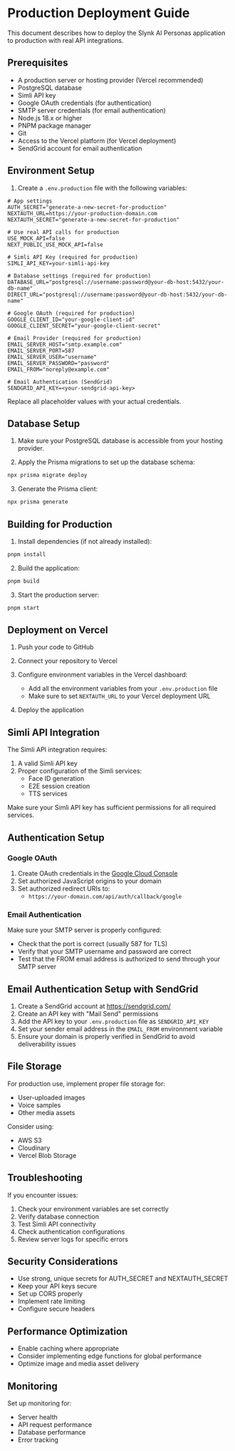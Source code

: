 # Production Deployment Guide

This document describes how to deploy the Slynk AI Personas application to production with real API integrations.

## Prerequisites

- A production server or hosting provider (Vercel recommended)
- PostgreSQL database
- Simli API key
- Google OAuth credentials (for authentication)
- SMTP server credentials (for email authentication)
- Node.js 18.x or higher
- PNPM package manager
- Git
- Access to the Vercel platform (for Vercel deployment)
- SendGrid account for email authentication

## Environment Setup

1. Create a `.env.production` file with the following variables:

```env
# App settings
AUTH_SECRET="generate-a-new-secret-for-production"
NEXTAUTH_URL=https://your-production-domain.com
NEXTAUTH_SECRET="generate-a-new-secret-for-production"

# Use real API calls for production
USE_MOCK_API=false
NEXT_PUBLIC_USE_MOCK_API=false

# Simli API Key (required for production)
SIMLI_API_KEY=your-simli-api-key

# Database settings (required for production)
DATABASE_URL="postgresql://username:password@your-db-host:5432/your-db-name"
DIRECT_URL="postgresql://username:password@your-db-host:5432/your-db-name"

# Google OAuth (required for production)
GOOGLE_CLIENT_ID="your-google-client-id"
GOOGLE_CLIENT_SECRET="your-google-client-secret"

# Email Provider (required for production)
EMAIL_SERVER_HOST="smtp.example.com"
EMAIL_SERVER_PORT=587
EMAIL_SERVER_USER="username"
EMAIL_SERVER_PASSWORD="password"
EMAIL_FROM="noreply@example.com"

# Email Authentication (SendGrid)
SENDGRID_API_KEY=<your-sendgrid-api-key>
```

Replace all placeholder values with your actual credentials.

## Database Setup

1. Make sure your PostgreSQL database is accessible from your hosting provider.

2. Apply the Prisma migrations to set up the database schema:

```bash
npx prisma migrate deploy
```

3. Generate the Prisma client:

```bash
npx prisma generate
```

## Building for Production

1. Install dependencies (if not already installed):

```bash
pnpm install
```

2. Build the application:

```bash
pnpm build
```

3. Start the production server:

```bash
pnpm start
```

## Deployment on Vercel

1. Push your code to GitHub

2. Connect your repository to Vercel

3. Configure environment variables in the Vercel dashboard:
   - Add all the environment variables from your `.env.production` file
   - Make sure to set `NEXTAUTH_URL` to your Vercel deployment URL

4. Deploy the application

## Simli API Integration

The Simli API integration requires:

1. A valid Simli API key
2. Proper configuration of the Simli services:
   - Face ID generation
   - E2E session creation
   - TTS services

Make sure your Simli API key has sufficient permissions for all required services.

## Authentication Setup

### Google OAuth

1. Create OAuth credentials in the [Google Cloud Console](https://console.cloud.google.com/)
2. Set authorized JavaScript origins to your domain
3. Set authorized redirect URIs to:
   - `https://your-domain.com/api/auth/callback/google`

### Email Authentication

Make sure your SMTP server is properly configured:
- Check that the port is correct (usually 587 for TLS)
- Verify that your SMTP username and password are correct
- Test that the FROM email address is authorized to send through your SMTP server

## Email Authentication Setup with SendGrid

1. Create a SendGrid account at https://sendgrid.com/
2. Create an API key with "Mail Send" permissions
3. Add the API key to your `.env.production` file as `SENDGRID_API_KEY`
4. Set your sender email address in the `EMAIL_FROM` environment variable
5. Ensure your domain is properly verified in SendGrid to avoid deliverability issues

## File Storage

For production use, implement proper file storage for:
- User-uploaded images
- Voice samples
- Other media assets

Consider using:
- AWS S3
- Cloudinary
- Vercel Blob Storage

## Troubleshooting

If you encounter issues:

1. Check your environment variables are set correctly
2. Verify database connection
3. Test Simli API connectivity
4. Check authentication configurations
5. Review server logs for specific errors

## Security Considerations

- Use strong, unique secrets for AUTH_SECRET and NEXTAUTH_SECRET
- Keep your API keys secure
- Set up CORS properly
- Implement rate limiting
- Configure secure headers

## Performance Optimization

- Enable caching where appropriate
- Consider implementing edge functions for global performance
- Optimize image and media asset delivery

## Monitoring

Set up monitoring for:
- Server health
- API request performance
- Database performance
- Error tracking 